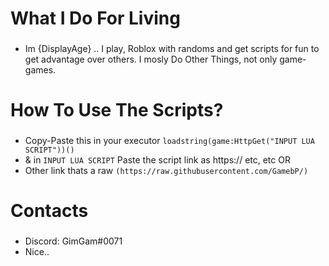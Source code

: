 # What I Do For Living
###
* Im {DisplayAge} .. I play, Roblox with randoms and get scripts for fun to get advantage over others. I mosly Do Other Things, not only game-games.
###
# How To Use The Scripts?
###
* Copy-Paste this in your executor `loadstring(game:HttpGet("INPUT LUA SCRIPT"))()` 
* & in `INPUT LUA SCRIPT` Paste the script link as https:// etc, etc OR 
* Other link thats a raw `(https://raw.githubusercontent.com/GamebP/)`

# Contacts 
###
* Discord: GimGam#0071
* Nice..
